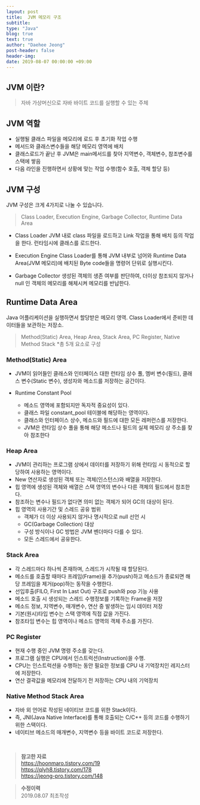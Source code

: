 ```yaml
---
layout: post
title:  JVM 메모리 구조
subtitle: 
type: "Java"
blog: true
text: true
author: "Daehee Jeong"
post-header: false
header-img: 
date: 2019-08-07 00:00:00 +09:00
---
```


## JVM 이란?
>자바 가상머신으로 자바 바이트 코드를 실행할 수 있는 주체


## JVM 역할
- 실행될 클래스 파일을 메모리에 로드 후 초기화 작업 수행
- 메서드와 클래스변수들을 해당 메모리 영역에 배치
- 클래스로드가 끝난 후 JVM은 main메서드를 찾아 지역변수, 객체변수, 참조변수를 스택에 쌓음
- 다음 라인을 진행하면서 상황에 맞는 작업 수행(함수 호출, 객체 할당 등)


## JVM 구성

JVM 구성은 크게 4가지로 나눌 수 있습니다.
> Class Loader, Execution Engine, Garbage Collector, Runtime Data Area


- Class Loader
    JVM 내로 class 파일을 로드하고 Link 작업을 통해 배치 등의 작업을 한다. 런타임시에 클래스를 로드한다.

- Execution Engine
    Class Loader를 통해 JVM 내부로 넘어와 Runtime Data Area(JVM 메모리)에 배치된 Byte code들을 명령어 단위로 실행시킨다.

- Garbage Collector
    생성된 객체의 생존 여부를 판단하여, 더이상 참조되지 않거나 null 인 객체의 메모리를 해체시켜 메모리를 반납한다.


## Runtime Data Area

Java 어플리케이션을 실행하면서 할당받은 메모리 영역. Class Loader에서 준비한 데이터들을 보관하는 저장소.


> Method(Static) Area, Heap Area, Stack Area, PC Register, Native Method Stack
*총 5개 요소로 구성


### Method(Static) Area
- JVM이 읽어들인 클래스와 인터페이스 대한 런타임 상수 풀, 멤버 변수(필드), 클래스 변수(Static 변수), 생성자와 메소드를 저장하는 공간이다.

- Runtime Constant Pool
    - 메소드 영역에 포함되지만 독자적 중요성이 있다.
    - 클래스 파일 constant_pool 테이블에 해당하는 영역이다.
    - 클래스와 인터페이스 상수, 메소드와 필드에 대한 모든 레퍼런스를 저장한다.
    - JVM은 런타임 상수 풀을 통해 해당 메소드나 필드의 실제 메모리 상 주소를 찾아 참조한다

### Heap Area
- JVM이 관리하는 프로그램 상에서 데이터를 저장하기 위해 런타임 시 동적으로 할당하여 사용하는 영역이다.
- New 연산자로 생성된 객체 또는 객체(인스턴스)와 배열을 저장한다.
- 힙 영역에 생성된 객체와 배열은 스택 영역의 변수나 다른 객체의 필드에서 참조한다.
- 참조하는 변수나 필드가 없다면 의미 없는 객체가 되어 GC의 대상이 된다.
- 힙 영역의 사용기간 및 스레드 공유 범위
    - 객체가 더 이상 사용되지 않거나 명시적으로 null 선언 시
    - GC(Garbage Collection) 대상
    - 구성 방식이나 GC 방법은 JVM 벤더마다 다를 수 있다.
    - 모든 스레드에서 공유한다.

### Stack Area
- 각 스레드마다 하나씩 존재하며, 스레드가 시작될 때 할당된다.
- 메소드를 호출할 때마다 프레임(Frame)을 추가(push)하고 메소드가 종료되면 해당 프레임을 제거(pop)하는 동작을 수행한다.
- 선입후출(FILO, First In Last Out) 구조로 push와 pop 기능 사용
- 메소드 호출 시 생성되는 스레드 수행정보를 기록하는 Frame을 저장
- 메소드 정보, 지역변수, 매개변수, 연산 중 발생하는 임시 데이터 저장
- 기본(원시)타입 변수는 스택 영역에 직접 값을 가진다.
- 참조타임 변수는 힙 영역이나 메소드 영역의 객체 주소를 가진다.

### PC Register
- 현재 수행 중인 JVM 명령 주소를 갖는다.
- 프로그램 실행은 CPU에서 인스트럭션(Instruction)을 수행.
- CPU는 인스트럭션을 수행하는 동안 필요한 정보를 CPU 내 기억장치인 레지스터에 저장한다.
- 연산 결곽값을 메모리에 전달하기 전 저장하는 CPU 내의 기억장치

### Native Method Stack Area
- 자바 외 언어로 작성된 네이티브 코드를 위한 Stack이다.
- 즉, JNI(Java Native Interface)를 통해 호출되는 C/C++ 등의 코드를 수행하기 위한 스택이다. 
- 네이티브 메소드의 매개변수, 지역변수 등을 바이트 코드로 저장한다.


<br>


>**참고한 자료**  
https://hoonmaro.tistory.com/19  
https://qlyh8.tistory.com/178  
https://jeong-pro.tistory.com/148  

>**수정이력**  
2019.08.07 최초작성